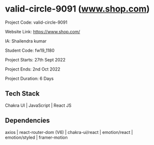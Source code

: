 # valid-circle-9091 (www.shop.com)

Project Code: valid-circle-9091

Website Link: https://www.shop.com/

IA: Shailendra kumar

Student Code: fw19_1180

Project Starts: 27th Sept 2022

Project Ends: 2nd Oct 2022

Project Duration: 6 Days

## Tech Stack

Chakra UI | JavaScript | React JS

## Dependencies

axios | react-router-dom (V6) | chakra-ui/react | emotion/react | emotion/styled | framer-motion

